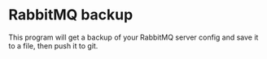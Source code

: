 # RabbitMQ backup

This program will get a backup of your RabbitMQ server config and save it to a file,
then push it to git.

